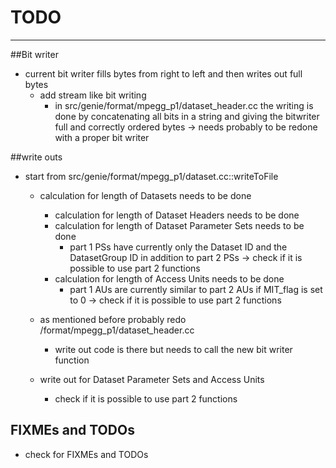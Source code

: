 # TODO

---

##Bit writer 

- current bit writer fills bytes from right to left and then writes out full bytes
  - add stream like bit writing
    - in src/genie/format/mpegg_p1/dataset_header.cc the writing is done by concatenating all bits in a string and giving the bitwriter full and correctly ordered bytes -> needs probably to be redone with a proper bit writer
    
##write outs

- start from src/genie/format/mpegg_p1/dataset.cc::writeToFile
  - calculation for length of Datasets needs to be done
    - calculation for length of Dataset Headers needs to be done
    - calculation for length of Dataset Parameter Sets needs to be done
        - part 1 PSs have currently only the Dataset ID and the DatasetGroup ID in addition to part 2 PSs -> check if it is possible to use part 2 functions
    - calculation for length of Access Units needs to be done
        - part 1 AUs are currently similar to part 2 AUs if MIT_flag is set to 0 -> check if it is possible to use part 2 functions
    
  - as mentioned before probably redo /format/mpegg_p1/dataset_header.cc
    - write out code is there but needs to call the new bit writer function
    
  - write out for Dataset Parameter Sets and Access Units
    - check if it is possible to use part 2 functions

## FIXMEs and TODOs

- check for FIXMEs and TODOs
